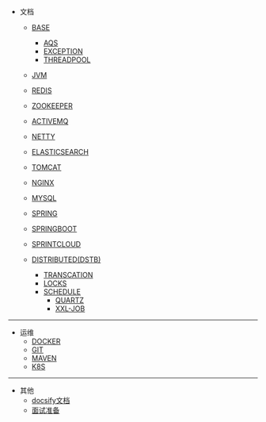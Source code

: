 * 文档

  - [BASE](docs/base/)
  	+ [AQS](docs/base/AQS.md)
	+ [EXCEPTION](docs/base/exception.md)
	+ [THREADPOOL](docs/base/threadpoolexecutor.md)

  - [JVM](docs/JVM/jvm.md)
  - [REDIS](docs/redis/redis.md)
  - [ZOOKEEPER](docs/zookeeper/zk.md)
  - [ACTIVEMQ](docs/activemq/acmq.md)
  - [NETTY](docs/netty/netty.md)
  - [ELASTICSEARCH](docs/es/es.md)
  - [TOMCAT](docs/tomcat/tomcat.md)
  - [NGINX](docs/nginx/nginx.md)
  - [MYSQL](docs/mysql/mysql.md)
  - [SPRING](docs/spring/spring.md)
  - [SPRINGBOOT](docs/springboot/springboot.md)
  - [SPRINTCLOUD](docs/springcloud/springcloud.md)

  - [DISTRIBUTED(DSTB)](docs/dstb/)
  	+ [TRANSCATION](docs/dstb/transcation.md)
	+ [LOCKS](docs/dstb/lock.md)
	+ [SCHEDULE](docs/dstb/schedule/)
	  + [QUARTZ](docs/dstb/schedule/quartz.md)
	  + [XXL-JOB](docs/dstb/schedule/xxl-job.md)

---
* 运维
  - [DOCKER](docs/docker/docker.md)
  - [GIT](docs/git/git.md)
  - [MAVEN](docs/maven/maven.md)
  - [K8S](docs/k8s/k8s.md)

---

* 其他
	- [docsify文档](https://docsify.js.org/#/zh-cn/)
	- [面试准备](docs/JVM/review-preparement.md)

